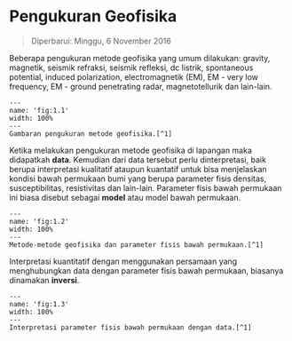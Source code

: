 # Pengukuran Geofisika
> Diperbarui: Minggu, 6 November 2016 

Beberapa pengukuran metode geofisika yang umum dilakukan: gravity, magnetik, seismik refraksi, seismik refleksi, dc listrik, spontaneous potential, induced polarization, electromagnetik (EM), EM - very low frequency, EM - ground penetrating radar, magnetotellurik dan lain-lain.

```{figure} /figures/chap1/tutorials/surveys.png
---
name: 'fig:1.1'
width: 100%
---
Gambaran pengukuran metode geofisika.[^1]
```

Ketika melakukan pengukuran metode geofisika di lapangan maka didapatkah **data**. Kemudian dari data tersebut perlu dinterpretasi, baik berupa interpretasi kualitatif ataupun kuantatif untuk bisa menjelaskan kondisi bawah permukaan bumi yang berupa parameter fisis densitas, susceptibilitas, resistivitas dan lain-lain. Parameter fisis bawah permukaan ini biasa disebut sebagai **model** atau model bawah permukaan.

```{figure} /figures/chap1/tutorials/techniques-targets.png
---
name: 'fig:1.2'
width: 100%
---
Metode-metode geofisika dan parameter fisis bawah permukaan.[^1]
```

Interpretasi kuantitatif dengan menggunakan persamaan yang menghubungkan data dengan parameter fisis bawah permukaan, biasanya dinamakan **inversi**.


```{figure} /figures/chap1/tutorials/interpretation.jpg
---
name: 'fig:1.3'
width: 100%
---
Interpretasi parameter fisis bawah permukaan dengan data.[^1]
```

[^1]: Inversion Concept : Introduction Geophysical Inversion. Website: https://gif.eos.ubc.ca/IAG